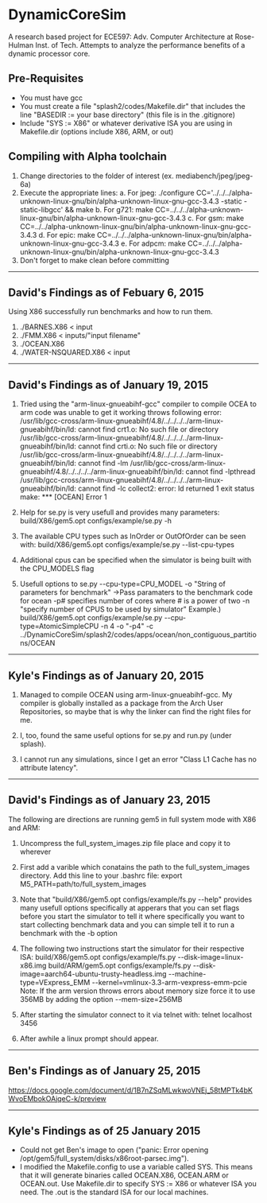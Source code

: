 # DynamicCoreSim
A research based project for ECE597: Adv. Computer Architecture at Rose-Hulman Inst. of Tech. Attempts to analyze the performance benefits of a dynamic processor core.


## Pre-Requisites
- You must have gcc
- You must create a file "splash2/codes/Makefile.dir" that includes the line "BASEDIR := your base directory" (this file is in the .gitignore)
- Include "SYS := X86" or whatever derivative ISA you are using in Makefile.dir (options include X86, ARM, or out)

## Compiling with Alpha toolchain
1. Change directories to the folder of interest (ex. mediabench/jpeg/jpeg-6a)
2. Execute the appropriate lines:
 a. For jpeg: ./configure CC='../../../alpha-unknown-linux-gnu/bin/alpha-unknown-linux-gnu-gcc-3.4.3 -static -static-libgcc' && make
 b. For g721: make CC=../../../alpha-unknown-linux-gnu/bin/alpha-unknown-linux-gnu-gcc-3.4.3
 c. For gsm: make CC=../../alpha-unknown-linux-gnu/bin/alpha-unknown-linux-gnu-gcc-3.4.3
 d. For epic: make CC=../../../alpha-unknown-linux-gnu/bin/alpha-unknown-linux-gnu-gcc-3.4.3
 e. For adpcm: make CC=../../../alpha-unknown-linux-gnu/bin/alpha-unknown-linux-gnu-gcc-3.4.3
4. Don't forget to make clean before committing

---------------------------------------
David's Findings as of Febuary 6, 2015
---------------------------------------
Using X86 successfully run benchmarks and how to run them.
1. ./BARNES.X86 < input
2. ./FMM.X86 < inputs/"input filename"
3. ./OCEAN.X86
4. ./WATER-NSQUARED.X86 < input

---------------------------------------
David's Findings as of January 19, 2015
---------------------------------------
1. Tried using the "arm-linux-gnueabihf-gcc" compiler to compile OCEA to arm code was unable to get it working throws following error:
/usr/lib/gcc-cross/arm-linux-gnueabihf/4.8/../../../../arm-linux-gnueabihf/bin/ld: cannot find crt1.o: No such file or directory
/usr/lib/gcc-cross/arm-linux-gnueabihf/4.8/../../../../arm-linux-gnueabihf/bin/ld: cannot find crti.o: No such file or directory
/usr/lib/gcc-cross/arm-linux-gnueabihf/4.8/../../../../arm-linux-gnueabihf/bin/ld: cannot find -lm
/usr/lib/gcc-cross/arm-linux-gnueabihf/4.8/../../../../arm-linux-gnueabihf/bin/ld: cannot find -lpthread
/usr/lib/gcc-cross/arm-linux-gnueabihf/4.8/../../../../arm-linux-gnueabihf/bin/ld: cannot find -lc
collect2: error: ld returned 1 exit status
make: *** [OCEAN] Error 1

2. Help for se.py is very usefull and provides many parameters: build/X86/gem5.opt configs/example/se.py -h

3. The available CPU types such as InOrder or OutOfOrder can be seen with: build/X86/gem5.opt configs/example/se.py --list-cpu-types

4. Additional cpus can be specified when the simulator is being built with the CPU_MODELS flag

5. Usefull options to se.py
    --cpu-type=CPU_MODEL
    -o "String of parameters for benchmark"
        ->Pass paramaters to the benchmark code for ocean -p# specifies number of cores where # is a power of two
    -n "specify number of CPUS to be used by simulator"
    Example.) build/X86/gem5.opt configs/example/se.py --cpu-type=AtomicSimpleCPU -n 4 -o "-p4" -c ../DynamicCoreSim/splash2/codes/apps/ocean/non_contiguous_partitions/OCEAN

---------------------------------------
Kyle's Findings as of January 20, 2015
---------------------------------------

1. Managed to compile OCEAN using arm-linux-gnueabihf-gcc. My compiler is globally installed as a package from the Arch User Repositories, so maybe that is why the linker can find the right files for me.

2. I, too, found the same useful options for se.py and run.py (under splash).

3. I cannot run any simulations, since I get an error "Class L1 Cache has no attribute latency".

---------------------------------------
David's Findings as of January 23, 2015
---------------------------------------
The following are directions are running gem5 in full system mode with X86 and ARM:

1. Uncompress the full_system_images.zip file place and copy it to wherever

2. First add a varible which conatains the path to the full_system_images directory. Add this line to your .bashrc file: export M5_PATH=path/to/full_system_images

3. Note that "build/X86/gem5.opt configs/example/fs.py --help" provides many usefull options specifically at apperars that you can set flags before you start the simulator to tell it where specifically you want to start collecting benchmark data and you can simple tell it to run a benchmark with the -b option

4. The following two instructions start the simulator for their respective ISA:
	build/X86/gem5.opt configs/example/fs.py --disk-image=linux-x86.img
	build/ARM/gem5.opt configs/example/fs.py --disk-image=aarch64-ubuntu-trusty-headless.img --machine-type=VExpress_EMM --kernel=vmlinux-3.3-arm-vexpress-emm-pcie
	Note: If the arm version throws errors about memory size force it to use 356MB by adding the option --mem-size=256MB

5. After starting the simulator connect to it via telnet with: telnet localhost 3456

6. After awhile a linux prompt should appear.

---------------------------------------
Ben's Findings as of January 25, 2015
---------------------------------------
https://docs.google.com/document/d/1B7nZSqMLwkwoVNEj_58tMPTk4bKWvoEMbokOAjqeC-k/preview

---------------------------------------
Kyle's Findings as of 25 January 2015
---------------------------------------
- Could not get Ben's image to open ("panic: Error opening /opt/gem5/full_system/disks/x86root-parsec.img").
- I modified the Makefile.config to use a variable called SYS. This means that it will generate binaries called OCEAN.X86, OCEAN.ARM or OCEAN.out. Use Makefile.dir to specify SYS := X86 or whatever ISA you need. The .out is the standard ISA for our local machines.


